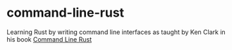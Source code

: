 # command-line-rust
Learning Rust by writing command line interfaces as taught by Ken Clark in his book [Command Line Rust](https://www.amazon.com/Command-Line-Rust-Ken-Youens-Clark-ebook/dp/B09QFQ3Y64/ref=sr_1_3?keywords=command+line+rust&qid=1644385460&s=books&sprefix=command+line+rust%2Cstripbooks%2C182&sr=1-3)
